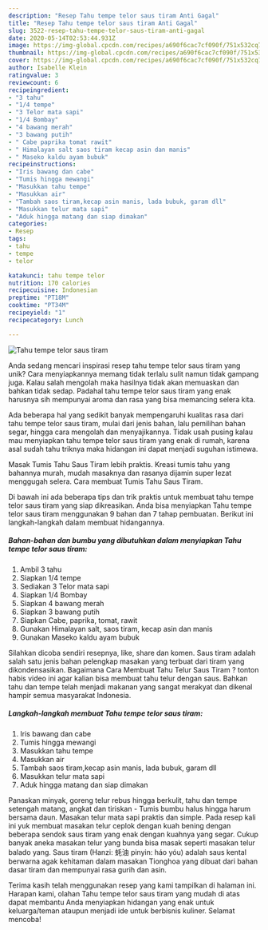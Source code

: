 ```yaml
---
description: "Resep Tahu tempe telor saus tiram Anti Gagal"
title: "Resep Tahu tempe telor saus tiram Anti Gagal"
slug: 3522-resep-tahu-tempe-telor-saus-tiram-anti-gagal
date: 2020-05-14T02:53:44.931Z
image: https://img-global.cpcdn.com/recipes/a690f6cac7cf090f/751x532cq70/tahu-tempe-telor-saus-tiram-foto-resep-utama.jpg
thumbnail: https://img-global.cpcdn.com/recipes/a690f6cac7cf090f/751x532cq70/tahu-tempe-telor-saus-tiram-foto-resep-utama.jpg
cover: https://img-global.cpcdn.com/recipes/a690f6cac7cf090f/751x532cq70/tahu-tempe-telor-saus-tiram-foto-resep-utama.jpg
author: Isabelle Klein
ratingvalue: 3
reviewcount: 6
recipeingredient:
- "3 tahu"
- "1/4 tempe"
- "3 Telor mata sapi"
- "1/4 Bombay"
- "4 bawang merah"
- "3 bawang putih"
- " Cabe paprika tomat rawit"
- " Himalayan salt saos tiram kecap asin dan manis"
- " Maseko kaldu ayam bubuk"
recipeinstructions:
- "Iris bawang dan cabe"
- "Tumis hingga mewangi"
- "Masukkan tahu tempe"
- "Masukkan air"
- "Tambah saos tiram,kecap asin manis, lada bubuk, garam dll"
- "Masukkan telur mata sapi"
- "Aduk hingga matang dan siap dimakan"
categories:
- Resep
tags:
- tahu
- tempe
- telor

katakunci: tahu tempe telor 
nutrition: 170 calories
recipecuisine: Indonesian
preptime: "PT18M"
cooktime: "PT34M"
recipeyield: "1"
recipecategory: Lunch

---
```



![Tahu tempe telor saus tiram](https://img-global.cpcdn.com/recipes/a690f6cac7cf090f/751x532cq70/tahu-tempe-telor-saus-tiram-foto-resep-utama.jpg)

Anda sedang mencari inspirasi resep tahu tempe telor saus tiram yang unik? Cara menyiapkannya memang tidak terlalu sulit namun tidak gampang juga. Kalau salah mengolah maka hasilnya tidak akan memuaskan dan bahkan tidak sedap. Padahal tahu tempe telor saus tiram yang enak harusnya sih mempunyai aroma dan rasa yang bisa memancing selera kita.

Ada beberapa hal yang sedikit banyak mempengaruhi kualitas rasa dari tahu tempe telor saus tiram, mulai dari jenis bahan, lalu pemilihan bahan segar, hingga cara mengolah dan menyajikannya. Tidak usah pusing kalau mau menyiapkan tahu tempe telor saus tiram yang enak di rumah, karena asal sudah tahu triknya maka hidangan ini dapat menjadi suguhan istimewa.

Masak Tumis Tahu Saus Tiram lebih praktis. Kreasi tumis tahu yang bahannya murah, mudah masaknya dan rasanya dijamin super lezat menggugah selera. Cara membuat Tumis Tahu Saus Tiram.


Di bawah ini ada beberapa tips dan trik praktis untuk membuat tahu tempe telor saus tiram yang siap dikreasikan. Anda bisa menyiapkan Tahu tempe telor saus tiram menggunakan 9 bahan dan 7 tahap pembuatan. Berikut ini langkah-langkah dalam membuat hidangannya.

<!--inarticleads1-->

##### Bahan-bahan dan bumbu yang dibutuhkan dalam menyiapkan Tahu tempe telor saus tiram:

1. Ambil 3 tahu
1. Siapkan 1/4 tempe
1. Sediakan 3 Telor mata sapi
1. Siapkan 1/4 Bombay
1. Siapkan 4 bawang merah
1. Siapkan 3 bawang putih
1. Siapkan  Cabe, paprika, tomat, rawit
1. Gunakan  Himalayan salt, saos tiram, kecap asin dan manis
1. Gunakan  Maseko kaldu ayam bubuk


Silahkan dicoba sendiri resepnya, like, share dan komen. Saus tiram adalah salah satu jenis bahan pelengkap masakan yang terbuat dari tiram yang dikondensasikan. Bagaimana Cara Membuat Tahu Telur Saus Tiram ? tonton habis video ini agar kalian bisa membuat tahu telur dengan saus. Bahkan tahu dan tempe telah menjadi makanan yang sangat merakyat dan dikenal hampir semua masyarakat Indonesia. 

<!--inarticleads2-->

##### Langkah-langkah membuat Tahu tempe telor saus tiram:

1. Iris bawang dan cabe
1. Tumis hingga mewangi
1. Masukkan tahu tempe
1. Masukkan air
1. Tambah saos tiram,kecap asin manis, lada bubuk, garam dll
1. Masukkan telur mata sapi
1. Aduk hingga matang dan siap dimakan


Panaskan minyak, goreng telur rebus hingga berkulit, tahu dan tempe setengah matang, angkat dan tiriskan - Tumis bumbu halus hingga harum bersama daun. Masakan telur mata sapi praktis dan simple. Pada resep kali ini yuk membuat masakan telur ceplok dengan kuah bening dengan beberapa sendok saus tiram yang enak dengan kuahnya yang segar. Cukup banyak aneka masakan telur yang bunda bisa masak seperti masakan telur balado yang. Saus tiram (Hanzi: 蚝油 pinyin: háo yóu) adalah saus kental berwarna agak kehitaman dalam masakan Tionghoa yang dibuat dari bahan dasar tiram dan mempunyai rasa gurih dan asin. 

Terima kasih telah menggunakan resep yang kami tampilkan di halaman ini. Harapan kami, olahan Tahu tempe telor saus tiram yang mudah di atas dapat membantu Anda menyiapkan hidangan yang enak untuk keluarga/teman ataupun menjadi ide untuk berbisnis kuliner. Selamat mencoba!
